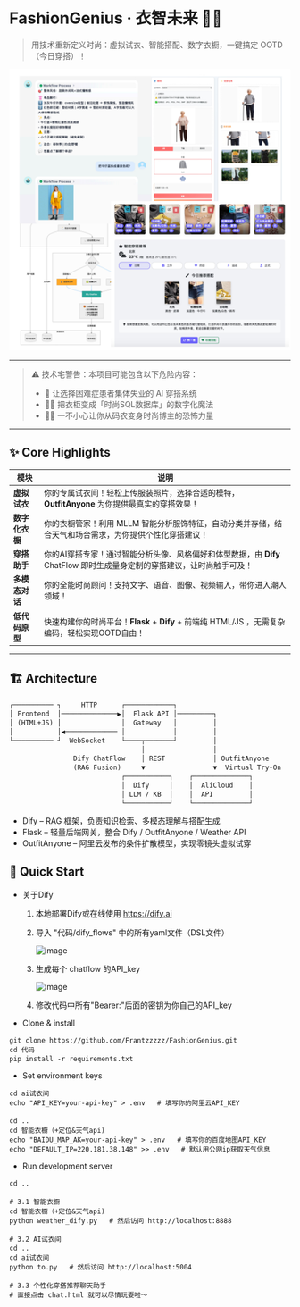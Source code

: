 # FashionGenius · 衣智未来 👗✨

> 用技术重新定义时尚：虚拟试衣、智能搭配、数字衣橱，一键搞定 OOTD（今日穿搭）！

<p align="center">
  <img src="./front.jpg" alt="banner" width="700">
</p>

---

> ⚠️ 技术宅警告：本项目可能包含以下危险内容：
> - 🤖 让选择困难症患者集体失业的 AI 穿搭系统
> - 🧙‍♂️ 把衣柜变成「时尚SQL数据库」的数字化魔法
> - 🧑‍💻 一不小心让你从码农变身时尚博主的恐怖力量

---

## ✨  Core Highlights
| 模块 | 说明 |
|------|------|
| **虚拟试衣** | 你的专属试衣间！轻松上传服装照片，选择合适的模特，**OutfitAnyone** 为你提供最真实的穿搭效果！|
| **数字化衣橱** | 你的衣橱管家！利用 MLLM 智能分析服饰特征，自动分类并存储，结合天气和场合需求，为你提供个性化穿搭建议！|
| **穿搭助手** | 你的AI穿搭专家！通过智能分析头像、风格偏好和体型数据，由 **Dify** ChatFlow 即时生成量身定制的穿搭建议，让时尚触手可及！|
| **多模态对话** | 你的全能时尚顾问！支持文字、语音、图像、视频输入，带你进入潮人领域！|
| **低代码原型** | 快速构建你的时尚平台！**Flask** + **Dify** + 前端纯 HTML/JS ，无需复杂编码，轻松实现OOTD自由！|

---

## 🏗  Architecture

```text
┌────────── ┐     HTTP      ┌────────────┐
│ Frontend  │──────────────▶│  Flask API │─────────┐
│ (HTML+JS) │               │  Gateway   │         │
│           │◀───────────── │            │         │
└────────── ┘  WebSocket    └────┬───────┘         │
                                 │                 │
                Dify ChatFlow    │ REST            │ OutfitAnyone
                (RAG Fusion)     ▼                 ▼  Virtual Try‑On
                            ┌───────────┐    ┌──────────────┐
                            │  Dify     │    │  AliCloud    │
                            │ LLM / KB  │    │  API         │
                            └───────────┘    └──────────────┘
```
- Dify – RAG 框架，负责知识检索、多模态理解与搭配生成
- Flask – 轻量后端网关，整合 Dify / OutfitAnyone / Weather API
- OutfitAnyone – 阿里云发布的条件扩散模型，实现零镜头虚拟试穿

## 🚀 Quick Start

- 关于Dify
  
  1. 本地部署Dify或在线使用 https://dify.ai
  2. 导入 "代码/dify_flows" 中的所有yaml文件（DSL文件）
     
     <img width="226" alt="image" src="https://github.com/user-attachments/assets/a3240c43-eb62-48f0-8cbb-c5ee164bc0c6" />
     
  4. 生成每个 chatflow 的API_key
     
     <img width="210" alt="image" src="https://github.com/user-attachments/assets/8c339ba4-c0b3-4115-8c32-3ee2541d2590" />
  
  5. 修改代码中所有"Bearer:"后面的密钥为你自己的API_key
     

- Clone & install
```
git clone https://github.com/Frantzzzzz/FashionGenius.git
cd 代码
pip install -r requirements.txt
```

- Set environment keys
```
cd ai试衣间
echo "API_KEY=your-api-key" > .env   # 填写你的阿里云API_KEY

cd ..
cd 智能衣橱（+定位&天气api)
echo "BAIDU_MAP_AK=your-api-key" > .env   # 填写你的百度地图API_KEY
echo "DEFAULT_IP=220.181.38.148" >> .env   # 默认用公网ip获取天气信息
```
- Run development server
```
cd ..

# 3.1 智能衣橱
cd 智能衣橱（+定位&天气api)
python weather_dify.py   # 然后访问 http://localhost:8888

# 3.2 AI试衣间
cd ..
cd ai试衣间
python to.py   # 然后访问 http://localhost:5004

# 3.3 个性化穿搭推荐聊天助手
# 直接点击 chat.html 就可以尽情玩耍啦～

```

